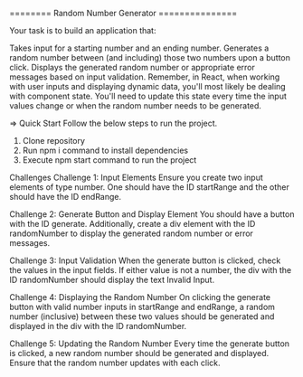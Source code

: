 ======== Random Number Generator ===============

Your task is to build an application that:

Takes input for a starting number and an ending number.
Generates a random number between (and including) those two numbers upon a button click.
Displays the generated random number or appropriate error messages based on input validation.
Remember, in React, when working with user inputs and displaying dynamic data, you'll most likely be dealing with component state. You'll need to update this state every time the input values change or when the random number needs to be generated.


=> Quick Start
Follow the below steps to run the project.

1. Clone repository
2. Run npm i command to install dependencies
3. Execute npm start command to run the project

Challenges
Challenge 1: Input Elements
Ensure you create two input elements of type number. One should have the ID startRange and the other should have the ID endRange.

Challenge 2: Generate Button and Display Element
You should have a button with the ID generate. Additionally, create a div element with the ID randomNumber to display the generated random number or error messages.

Challenge 3: Input Validation
When the generate button is clicked, check the values in the input fields. If either value is not a number, the div with the ID randomNumber should display the text Invalid Input.

Challenge 4: Displaying the Random Number
On clicking the generate button with valid number inputs in startRange and endRange, a random number (inclusive) between these two values should be generated and displayed in the div with the ID randomNumber.

Challenge 5: Updating the Random Number
Every time the generate button is clicked, a new random number should be generated and displayed. Ensure that the random number updates with each click.

